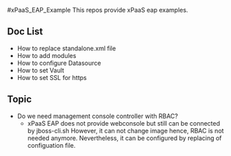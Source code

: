 #xPaaS_EAP_Example 
This repos provide xPaaS eap examples.

## Doc List
- How to replace standalone.xml file
- How to add modules
- How to configure Datasource
- How to set Vault
- How to set SSL for https



## Topic
- Do we need management console controller with RBAC?
  - xPaaS EAP does not provide webconsole but still can be connected by jboss-cli.sh
    However, it can not change image hence, RBAC is not needed anymore. Nevertheless, it can be configured by replacing of configuation file.


